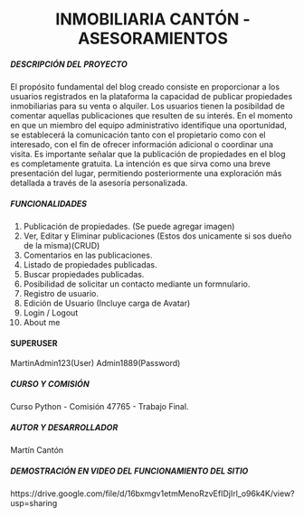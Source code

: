 <h1 align=center> INMOBILIARIA CANTÓN - ASESORAMIENTOS </h1>

<h5> DESCRIPCIÓN DEL PROYECTO </h5>
El propósito fundamental del blog creado consiste en proporcionar a los usuarios registrados en la plataforma la capacidad de publicar propiedades inmobiliarias para su venta o alquiler.
Los usuarios tienen la posibildad de comentar aquellas publicaciones que resulten de su interés. En el momento en que un miembro del equipo administrativo identifique una oportunidad, se establecerá la comunicación tanto con el propietario como con el interesado, con el fin de ofrecer información adicional o coordinar una visita.
Es importante señalar que la publicación de propiedades en el blog es completamente gratuita. La intención es que sirva como una breve presentación del lugar, permitiendo posteriormente una exploración más detallada a través de la asesoría personalizada.


<h5> FUNCIONALIDADES </h5>

1) Publicación de propiedades. (Se puede agregar imagen)
2) Ver, Editar y Eliminar publicaciones (Estos dos unicamente si sos dueño de la misma)(CRUD)
3) Comentarios en las publicaciones.
4) Listado de propiedades publicadas.
5) Buscar propiedades publicadas.
6) Posibilidad de solicitar un contacto mediante un formnulario.
7) Registro de usuario.
8) Edición de Usuario (Incluye carga de Avatar)
9) Login / Logout
10) About me

<h4> SUPERUSER </h4>
MartinAdmin123(User)
Admin1889(Password)

<h5> CURSO Y COMISIÓN </h5>

Curso Python - Comisión 47765 - Trabajo Final.

<h5> AUTOR Y DESARROLLADOR </h5>

Martín Cantón

<h5> DEMOSTRACIÓN EN VIDEO DEL FUNCIONAMIENTO DEL SITIO </h5>
https://drive.google.com/file/d/16bxmgv1etmMenoRzvEfIDjIrl_o96k4K/view?usp=sharing
